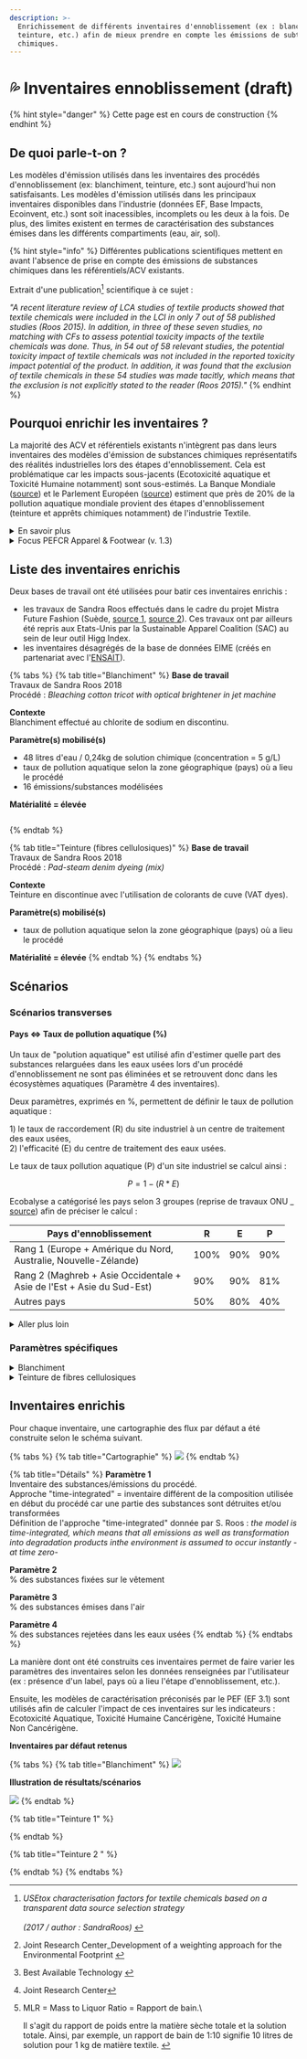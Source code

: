 ```yaml
---
description: >-
  Enrichissement de différents inventaires d'ennoblissement (ex : blanchiment,
  teinture, etc.) afin de mieux prendre en compte les émissions de subtsances
  chimiques.
---
```


# 💦 Inventaires ennoblissement (draft)

{% hint style="danger" %}
Cette page est en cours de construction
{% endhint %}

## De quoi parle-t-on ?&#x20;

Les modèles d'émission utilisés dans les inventaires des procédés d'ennoblissement (ex: blanchiment, teinture, etc.) sont aujourd'hui non satisfaisants. Les modèles d'émission utilisés dans les principaux inventaires disponibles dans l'industrie (données EF, Base Impacts, Ecoinvent, etc.) sont soit inacessibles, incomplets ou les deux à la fois. De plus, des limites existent en termes de caractérisation des substances émises dans les différents compartiments (eau, air, sol).

{% hint style="info" %}
Différentes publications scientifiques mettent en avant l'absence de prise en compte des émissions de substances chimiques dans les référentiels/ACV existants.

Extrait d'une publication[^1] scientifique à ce sujet :&#x20;

_"A recent literature review of LCA studies of textile products showed that textile chemicals were included in the LCI in only 7 out of 58 published studies (Roos 2015). In addition, in three of these seven studies, no matching with CFs to assess potential toxicity impacts of the textile chemicals was done. Thus, in 54 out of 58 relevant studies, the potential toxicity impact of textile chemicals was not included in the reported toxicity impact potential of the product. In addition, it was found that the exclusion of textile chemicals in these 54 studies was made tacitly, which means that the exclusion is not explicitly stated to the reader (Roos 2015)."_
{% endhint %}

## Pourquoi enrichir les inventaires ?

La majorité des ACV et référentiels existants n'intègrent pas dans leurs inventaires des modèles d'émission de substances chimiques représentatifs des réalités industrielles lors des étapes d'ennoblissement. Cela est problématique car les impacts sous-jacents (Ecotoxicité aquatique et Toxicité Humaine notamment) sont sous-estimés. La Banque Mondiale ([source](https://www.worldbank.org/en/news/feature/2019/09/23/costo-moda-medio-ambiente)) et le Parlement Européen ([source](https://www.europarl.europa.eu/news/en/headlines/society/20201208STO93327/the-impact-of-textile-production-and-waste-on-the-environment-infographics)) estiment que près de 20% de la pollution aquatique mondiale provient des étapes d'ennoblissement (teinture et apprêts chimiques notamment) de l'industrie Textile.

<details>

<summary>En savoir plus</summary>

Les problématiques concernent :&#x20;

* les modèles d'émission utilisés dans les inventaires,\
  (quelles substances sont utilisées ? en quelle quantité ? sont-elles dégradées lors de leur utilisation ? quel pourcentrage reste sur le vêtement ? etc.),
* la caractérisation des substances émises dans l'environnement.\
  (quels sont les impacts des substances émises dans l'eau, l'air et le sol?).

Ces problématique s'expliquent pour différentes raisons dont :&#x20;

* un manque de transparence lié au secret industriel des solutions chimiques utilisées dans l'industrie,
* une quantification complexe des flux et impacts des substances chimiques (une double expertise est effectivement nécessaire => écotoxicologie  + textile),
* des innovations régulières de l'industrie chimiques rendant difficile l'évaluation en temps réel des substances utilisées sur le marché.&#x20;

</details>

<details>

<summary>Focus PEFCR Apparel &#x26; Footwear (v. 1.3)</summary>

Au niveau européen, les problématiques susmentionnées sont partagées.

La réponse apportée à cette limite consiste à **diviser par 3** l'impact des trois indicateurs (Ecotoxicité Aquatique, Toxicité Humaine Cancérigène, Toxicité Humaine Non Cancérgiène) en appliquant un coefficient de robustesse (_robustness factor_).&#x20;

Ainsi, les enjeux de Toxicité/Ecotoxicité ne sont pas correctement reflétés dans la version actuelle du projet de référentiel car leur modélisation est non satisfaisante (cf. Robustness factor) tandis que leur pondération est adaptée en conséquence (les 3 indicateurs susmentionnés contribuent finalement seulement à hauteur de 5,9% de l'impact total du produit).&#x20;

_Extrait du rapport publié par le_ [_JRC_](#user-content-fn-2)[^2] _en 2018 (p. 9/146)_ &#x20;

![](<../../../.gitbook/assets/image (6).png>)

</details>

## Liste des inventaires enrichis&#x20;

Deux bases de travail ont été utilisées pour batir ces inventaires enrichis :&#x20;

* les travaux de Sandra Roos effectués dans le cadre du projet Mistra Future Fashion (Suède, [source 1](https://link.springer.com/article/10.1007/s11367-018-1537-6), [source 2](https://research.chalmers.se/publication/246361)). Ces travaux ont par ailleurs été repris aux Etats-Unis par la Sustainable Apparel Coalition (SAC) au sein de leur outil Higg Index.
* les inventaires désagrégés de la base de données EIME (créés en partenariat avec l'[ENSAIT](https://www.ensait.fr/en/home/)).

{% tabs %}
{% tab title="Blanchiment" %}
**Base de travail** \
Travaux de Sandra Roos 2018\
Procédé : _Bleaching cotton tricot with optical brightener in jet machine_

**Contexte**\
Blanchiment effectué au chlorite de sodium en discontinu.

**Paramètre(s) mobilisé(s)**

* 48 litres d'eau / 0,24kg de solution chimique (concentration = 5 g/L)
* taux de pollution aquatique  selon la zone géographique (pays) où a lieu le procédé
* 16 émissions/substances modélisées &#x20;

**Matérialité = élevée**&#x20;

<figure><img src="../../../.gitbook/assets/image (28).png" alt=""><figcaption></figcaption></figure>
{% endtab %}

{% tab title="Teinture (fibres cellulosiques)" %}
**Base de travail** \
Travaux de Sandra Roos 2018\
Procédé : _Pad-steam denim dyeing (mix)_

**Contexte**\
Teinture en discontinue avec l'utilisation de colorants de cuve (VAT dyes).

**Paramètre(s) mobilisé(s)**

* taux de pollution aquatique  selon la zone géographique (pays) où a lieu le procédé&#x20;

**Matérialité = élevée**&#x20;
{% endtab %}
{% endtabs %}

## Scénarios &#x20;

### Scénarios transverses

#### Pays <=> Taux de pollution aquatique (%)

Un taux de "polution aquatique" est utilisé afin d'estimer quelle part des substances relarguées dans les eaux usées lors d'un procédé d'ennoblissement ne sont pas éliminées et se retrouvent donc dans les écosystèmes aquatiques (Paramètre 4 des inventaires).&#x20;

Deux paramètres, exprimés en %,  permettent de définir le taux de pollution aquatique :&#x20;

1\) le taux de raccordement (R) du site industriel à un centre de traitement des eaux usées,\
2\) l'efficacité (E) du centre de traitement des eaux usées. &#x20;

Le taux de taux pollution aquatique (P) d'un site industriel se calcul ainsi :&#x20;

$$P = 1-(R*E)$$

Ecobalyse a catégorisé les pays selon 3 groupes (reprise de travaux ONU \_ [source](https://sdg6data.org/fr/indicator/6.3.1)) afin de préciser le calcul  :

<table><thead><tr><th width="298">Pays d'ennoblissement</th><th>R</th><th>E</th><th>P</th></tr></thead><tbody><tr><td>Rang 1 (Europe + Amérique du Nord, Australie, Nouvelle-Zélande)</td><td>100%</td><td>90%</td><td>90%</td></tr><tr><td>Rang 2 (Maghreb + Asie Occidentale + Asie de l'Est + Asie du Sud-Est)</td><td>90%</td><td>90%</td><td>81%</td></tr><tr><td>Autres pays</td><td>50%</td><td>80%</td><td>40%</td></tr></tbody></table>

<details>

<summary>Aller plus loin</summary>

**Paramètre 1 = Taux de raccordement des sites industriels**

Des travaux menés au sein de l'ONU dans le cadre de la cible 6.3 (Progrès relatifs au traitement des eaux usées) servent de base aux taux de raccordement moyens utilisés ([source](https://sdg6data.org/fr/indicator/6.3.1)). Des données précises existent pour le raccordement des eaux usées d'origine ménagère, tandis que peu existent pour celles d'origine industrielles.&#x20;

_Taux de raccordement des eaux usées d'origine ménagères par région_

&#x20;![](<../../../.gitbook/assets/Évolution de l’indicateur 6.3.1 Pourcentage des eaux usées traitées (sans danger) \_ Ménagères.png>)

**Paramètre 2 = Efficacité du traitement des eaux usées**&#x20;

Les principaux référentiels existants (ex : Base Impacts, Ecoinvent, PEFCR A\&F) ainsi que le dernier rapport BAT[^3] (version 2023) publié par le JRC[^4] proposent un taux de traitement moyen des eaux usées de 90%.&#x20;



**Pour aller plus loin**

Des paramètres additionnels permettent de préciser ce taux de pollution aquatique tels que la présence d'un centre de traitement des eaux usées sur le site industriel, la mise en place de boucles fermées permettant de limiter la quantité d'eaux usées relarguée dans l'environnement, etc. Cependant, le niveau de détails actuellement proposé est jugé suffisant. Ecobalyse permet un calcul de Niveau 1 tandis que le niveau de maîtrise de ces enjeux par les marques est faible en 2023. Pour préciser ces paramètres, les marques qui le souhaitent peuvent détailler ces paramètres/hypothèses dans le cadre du Niveau2/3 permis par l'affichage environnemental.

</details>

### Paramètres spécifiques&#x20;

<details>

<summary>Blanchiment </summary>

**Hypothèses** : Blanchiment effectué au chlorite de sodium en discontinu sous forme de bains chauffés. Une concentration de 7,1 grammes de substances chimiques par kilogramme de textile blanchi est retenue (= 0,34kg de solution chimique pour 0,048m3 de solution aqueuse).   &#x20;

**Paramètres mobilisés** :&#x20;

* **Quantité de bain (m3)**\
  La quantité de bain, exprimée en m3, correspond au volume de bain (eau + substances chimiques) nécessaire pour réaliser l'opération sur 1 kg de textile. \
  Par défaut, Ecobalyse utilise une quantité de bain de 0,048m3 pour blanchir 1kg de textile (= passage du textile dans 6 bains proposant chacun un [rapport de bain](#user-content-fn-5)[^5] de 8).

<!---->

* **Taux de pollution aquatique (%)** \
  Cf. section "Scénarios Transverses"&#x20;
* **Inventaire**\
  Cf. section "Inventaires enrichis"&#x20;

</details>

<details>

<summary>Teinture de fibres cellulosiques</summary>

**Hypothèses** : Teinture en continue utilisant des colorants de cuve (_VAT dyes_). 0,4 kg de solution chimique est utilisée au sein d'un bain de 50 litres (concentration = 8g/L). Un taux d'emport moyen de 85% est retenu. Le colorant utilisé est le Blue, Indigo _(CAS 000482-89-3)_.

**Paramètres mobilisés :**&#x20;

* **Quantité de bain (m3)**\
  xxxxx
* **Taux de pollution aquatique (%)**\
  yyy
* **Inventaire**\
  Cf. section "Inventaires enrichis"&#x20;



</details>

## Inventaires enrichis

Pour chaque inventaire, une cartographie des flux par défaut a été construite selon le schéma suivant.&#x20;

{% tabs %}
{% tab title="Cartographie" %}
![](https://lh5.googleusercontent.com/iA3fScBwhe88BOKXJxoEMnvoHMkkM9dwaB\_EuCuSOp4vG54kbDbtHoRMD8b444kXV5mhurN1HkdKUOyqKqvhCG21PZkAz0R5ay8PKvnk\_Yl1sSIYe0kXv-vOOqhtyMF-9tGla1eVyH3J\_jGvnF0mqegX\_g=s2048)
{% endtab %}

{% tab title="Détails" %}
**Paramètre 1**\
Inventaire des substances/émissions du procédé.\
Approche "time-integrated" = inventaire différent de la composition utilisée en début du procédé car une partie des substances sont détruites et/ou transformées\
Définition de l'approche "time-integrated" donnée par S. Roos : _the model is time-integrated, which means that all emissions as well as transformation into degradation products inthe environment is assumed to occur instantly -at time zero-_

**Paramètre 2**\
% des substances fixées sur le vêtement

**Paramètre 3**\
% des substances émises dans l'air &#x20;

**Paramètre 4** \
% des substances rejetées dans les eaux usées
{% endtab %}
{% endtabs %}

La manière dont ont été construits ces inventaires permet de faire varier les paramètres des inventaires selon les données renseignées par l'utilisateur (ex : présence d'un label, pays où a lieu l'étape d'ennoblissement, etc.).

Ensuite, les modèles de caractérisation préconisés par le PEF (EF 3.1) sont utilisés afin de calculer l'impact de ces inventaires sur les indicateurs : Ecotoxicité Aquatique, Toxicité Humaine Cancérigène, Toxicité Humaine Non Cancérigène.

**Inventaires par défaut retenus**&#x20;

{% tabs %}
{% tab title="Blanchiment" %}
![](<../../../.gitbook/assets/image (27).png>)

**Illustration de résultats/scénarios**

![](<../../../.gitbook/assets/Comparaison - T-shirt 100% coton (170g) (3).png>)
{% endtab %}

{% tab title="Teinture 1" %}

{% endtab %}

{% tab title="Teinture 2 " %}

{% endtab %}
{% endtabs %}

[^1]: _USEtox characterisation factors for textile chemicals based on a transparent data source selection strategy_\
    \
    _(2017 / author : SandraRoos)_     &#x20;

[^2]: Joint Research Center\_Development of a weighting approach for the Environmental Footprint            &#x20;

[^3]: Best Available Technology &#x20;

[^4]: Joint Research Center

[^5]: MLR = Mass to Liquor Ratio = Rapport de bain.\


    Il s'agit du rapport de poids entre la matière sèche totale et la solution totale. Ainsi, par exemple, un rapport de bain de 1:10 signifie 10 litres de solution pour 1 kg de matière textile.&#x20;
